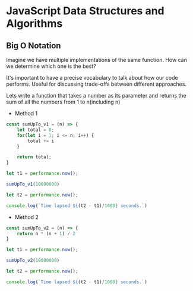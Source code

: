 # JavaScript Data Structures and Algorithms

## Big O Notation

Imagine we have multiple implementations of the same function. How can we determine which one is the best?

It's important to have a precise vocabulary to talk about how our code performs. Useful for discussing trade-offs between different approaches.

Lets write a function that takes a number as its parameter and returns the sum of all the numbers from 1 to n(including n)

- Method 1
```js
const sumUpTo_v1 = (n) => {
    let total = 0;
    for(let i = 1; i <= n; i++) {
        total += i
    }

    return total;
}

let t1 = performance.now();

sumUpTo_v1(10000000)

let t2 = performance.now();

console.log(`Time lapsed ${(t2 - t1)/1000} seconds.`)
```

- Method 2
```js
const sumUpTo_v2 = (n) => {
    return n * (n + 1) / 2
}

let t1 = performance.now();

sumUpTo_v2(10000000)

let t2 = performance.now();

console.log(`Time lapsed ${(t2 - t1)/1000} seconds.`)
```

